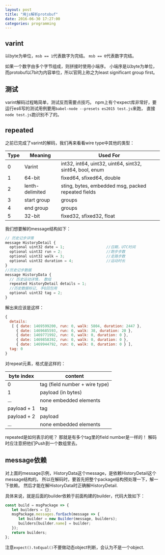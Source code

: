 ```yaml
---
layout: post
title: "用js解析protobuf"
date: 2016-06-30 17:27:00
categories: programming
---
```


## varint

以byte为单位，`msb == 1`代表数字为完结。
`msb == 0`代表数字完结。

如果一个数字由多个字节组成，则拼接时使用小端序。
小端序是以byte为单位，而protobuf以7bit为内容单位，所以官网上称之为least significant group first。

## 测试
varint解码过程略简单，测试反而需要点技巧。
npm上有个expect库非常好，要运行es6写的测试用例要用`babel-node --presets es2015 test.js`来跑，
直接`node test.js`跑识别不了的。

## repeated

之前已完成了varint的解码，我们再来看看wire type中其他的类型：

|  Type  |  Meaning  |  Used For  |
| ------ | --------- | ---------- |
| 0      | Varint    | int32, int64, uint32, uint64, sint32, sint64, bool, enum |
| 1      | 64-bit    | fixed64, sfixed64, double |
| 2      | lenth-delimited | sting, bytes, embedded msg, packed repeated fields |
| 3      | start group | groups |
| 4      | end group   | groups |
| 5      | 32-bit      | fixed32, sfixed32, float |

我们想要解的message结构如下：

```javascript
// 历史记步详情
message HistoryDetail {
  optional uint32 date = 1;                   //日期，UTC时间
  optional uint32 run = 2;                    //跑步步数
  optional uint32 walk = 3;                   //走路步数
  optional uint32 duration = 4;               //运动时长
}
//历史记步数据
message HistoryData {
  // 历史运动详情， 数组
  repeated HistoryDetail details = 1;
  //历史数据标记, 手Q回包用
  optional uint32 tag = 2;
}
```

解出来应该是这样：

```javascript
{
  details:
   [ { date: 1469599200, run: 0, walk: 5804, duration: 2447 },
     { date: 1469685593, run: 0, walk: 38, duration: 20 },
     { date: 1469771992, run: 0, walk: 0, duration: 0 },
     { date: 1469858392, run: 0, walk: 0, duration: 0 },
     { date: 1469944792, run: 0, walk: 0, duration: 0 } ],
  tag: 0
}
```

对repeat元素，格式是这样的：

| byte index | content |
| ---------- | ------- |
| 0          | tag (field number + wire type) |
| 1          | payload (in bytes) |
| ...        | none embedded elements     |
| payload + 1 | tag |
| payload + 2 | payload |
| ...         | none embedded elements |

repeated是如何表示的呢？ 那就是有多个tag里的field number是一样的！
解码时应注意把他们Push到一个数组里去。

## message依赖

对上面的message示例，HistoryData这个message，是依赖HistoryDetail这个message结构的。
所以在解码时，要首先把整个package结构预处理一下，解一下依赖。
然后才能在解HistoryData时正确解HistoryDetail.

具体来说，就是后面的builder依赖于前面构建的builder，代码大致如下：

```javascript
const build = msgPackage => {
   let builders = {};
   msgPackage.messages.forEach(message => {
      let builder = new Builder(message, builders);
      builders[builder.name] = builder;
   });
   return builders;
};

```

注意`expect().toEqual()`不要做动态object判断，会认为不是一个object.